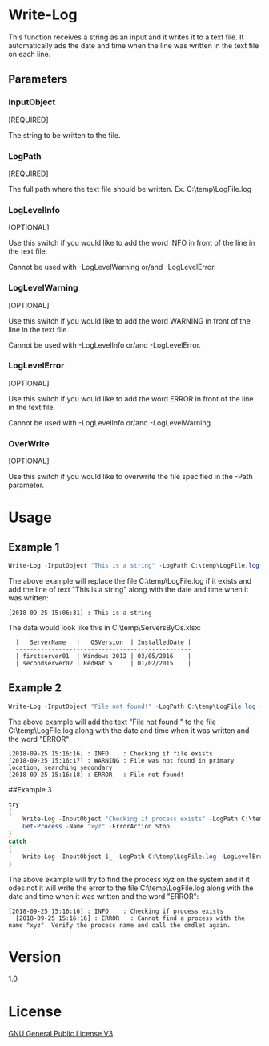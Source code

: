 # Write-Log
This function receives a string as an input and it writes it to a text file. It automatically ads the date and time when the line was written in the text file on each line.

## Parameters
### InputObject
[REQUIRED]

The string to be written to the file.

### LogPath
[REQUIRED]

The full path where the text file should be written. Ex. C:\temp\LogFile.log

### LogLevelInfo
[OPTIONAL]

Use this switch if you would like to add the word INFO in front of the line in the text file.

Cannot be used with -LogLevelWarning or/and -LogLevelError.

### LogLevelWarning
[OPTIONAL]

Use this switch if you would like to add the word WARNING in front of the line in the text file.

Cannot be used with -LogLevelInfo or/and -LogLevelError.

### LogLevelError
[OPTIONAL]

Use this switch if you would like to add the word ERROR in front of the line in the text file.

Cannot be used with -LogLevelInfo or/and -LogLevelWarning.

### OverWrite
[OPTIONAL]

Use this switch if you would like to overwrite the file specified in the -Path parameter.

# Usage

## Example 1
```powershell
Write-Log -InputObject "This is a string" -LogPath C:\temp\LogFile.log -OverWrite
```
The above example will replace the file C:\temp\LogFile.log if it exists and add the line of text "This is a string" along with the date and time when it was written:

```text
[2018-09-25 15:06:31] : This is a string
```

The data would look like this in C:\temp\ServersByOs.xlsx:

```text  
  |   ServerName   |   OSVersion  | InstalledDate |
  -------------------------------------------------
  | firstserver01  | Windows 2012 | 03/05/2016    |
  | secondserver02 | RedHat 5	  | 01/02/2015    |
```

## Example 2
```powershell
Write-Log -InputObject "File not found!" -LogPath C:\temp\LogFile.log -LogLevelError
```
The above example will add the text "File not found!" to the file C:\temp\LogFile.log along with the date and time when it was written and the word "ERROR":

```text  
[2018-09-25 15:16:16] : INFO    : Checking if file exists
[2018-09-25 15:16:17] : WARNING : File was not found in primary location, searching secondary
[2018-09-25 15:16:18] : ERROR   : File not found!
```

##Example 3
```powershell
try
{
	Write-Log -InputObject "Checking if process exists" -LogPath C:\temp\LogFile.log -LogLevelInfo
	Get-Process -Name "xyz" -ErrorAction Stop
}
catch
{
	Write-Log -InputObject $_ -LogPath C:\temp\LogFile.log -LogLevelError
}
```
The above example will try to find the process xyz on the system and if it odes not it will write the error to the file C:\temp\LogFile.log along with the date and time when it was written and the word "ERROR":

```text
[2018-09-25 15:16:16] : INFO    : Checking if process exists
  [2018-09-25 15:16:16] : ERROR   : Cannot find a process with the name "xyz". Verify the process name and call the cmdlet again.
```

# Version
1.0

# License
[GNU General Public License V3](https://www.gnu.org/licenses/gpl-3.0.en.html)
